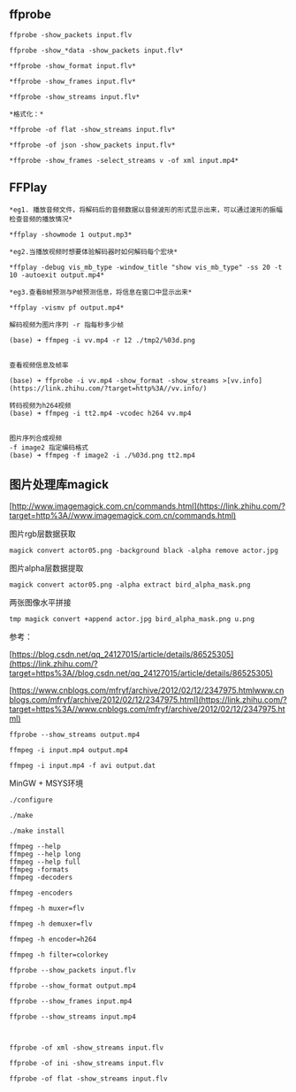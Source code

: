 
## ffprobe

```
ffprobe -show_packets input.flv

ffprobe -show_*data -show_packets input.flv*

*ffprobe -show_format input.flv*

*ffprobe -show_frames input.flv*

*ffprobe -show_streams input.flv*

*格式化：*

*ffprobe -of flat -show_streams input.flv*

*ffprobe -of json -show_packets input.flv*

*ffprobe -show_frames -select_streams v -of xml input.mp4*
```


## FFPlay
```
*eg1. 播放音频文件，将解码后的音频数据以音频波形的形式显示出来，可以通过波形的振幅检查音频的播放情况*

*ffplay -showmode 1 output.mp3*

*eg2.当播放视频时想要体验解码器时如何解码每个宏块*

*ffplay -debug vis_mb_type -window_title "show vis_mb_type" -ss 20 -t 10 -autoexit output.mp4*

*eg3.查看B帧预测与P帧预测信息，将信息在窗口中显示出来*

*ffplay -vismv pf output.mp4*
```



```
解码视频为图片序列 -r 指每秒多少帧

(base) ➜ ffmpeg -i vv.mp4 -r 12 ./tmp2/%03d.png


查看视频信息及帧率

(base) ➜ ffprobe -i vv.mp4 -show_format -show_streams >[vv.info](https://link.zhihu.com/?target=http%3A//vv.info/)

转码视频为h264视频
(base) ➜ ffmpeg -i tt2.mp4 -vcodec h264 vv.mp4


图片序列合成视频
-f image2 指定编码格式
(base) ➜ ffmpeg -f image2 -i ./%03d.png tt2.mp4

```



## 图片处理库magick

[http://www.imagemagick.com.cn/commands.html](https://link.zhihu.com/?target=http%3A//www.imagemagick.com.cn/commands.html)

图片rgb层数据获取
```
magick convert actor05.png -background black -alpha remove actor.jpg
```


图片alpha层数据提取
```
magick convert actor05.png -alpha extract bird_alpha_mask.png
```




两张图像水平拼接
```
tmp magick convert +append actor.jpg bird_alpha_mask.png u.png
```
参考：

[https://blog.csdn.net/qq_24127015/article/details/86525305](https://link.zhihu.com/?target=https%3A//blog.csdn.net/qq_24127015/article/details/86525305)

[https://www.cnblogs.com/mfryf/archive/2012/02/12/2347975.htmlwww.cnblogs.com/mfryf/archive/2012/02/12/2347975.html](https://link.zhihu.com/?target=https%3A//www.cnblogs.com/mfryf/archive/2012/02/12/2347975.html)





```
ffprobe --show_streams output.mp4

ffmpeg -i input.mp4 output.mp4

ffmpeg -i input.mp4 -f avi output.dat
```


MinGW + MSYS环境
```
./configure

./make

./make install
```

```
ffmpeg --help
ffmpeg --help long
ffmpeg --help full
ffmpeg -formats
ffmpeg -decoders

ffmpeg -encoders

ffmpeg -h muxer=flv

ffmpeg -h demuxer=flv

ffmpeg -h encoder=h264

ffmpeg -h filter=colorkey
```


```
ffprobe --show_packets input.flv

ffprobe --show_format output.mp4

ffprobe --show_frames input.mp4

ffprobe --show_streams input.mp4



ffprobe -of xml -show_streams input.flv

ffprobe -of ini -show_streams input.flv

ffprobe -of flat -show_streams input.flv
```